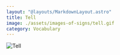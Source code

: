 ```yaml
---
layout: "@layouts/MarkdownLayout.astro"
title: Tell
image: ./assets/images-of-signs/tell.gif
category: Vocabulary
---
```


![Tell](@signs/tell.gif)

